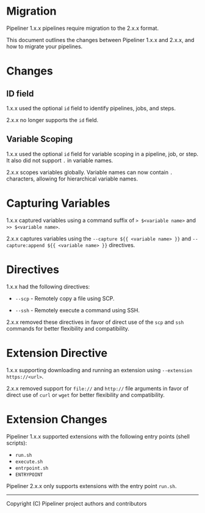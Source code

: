 # Migration

Pipeliner 1.x.x pipelines require migration to the 2.x.x format.

This document outlines the changes between Pipeliner 1.x.x and 2.x.x, and how to migrate your pipelines.

# Changes

## ID field

1.x.x used the optional `id` field to identify pipelines, jobs, and steps.

2.x.x no longer supports the `id` field.

## Variable Scoping

1.x.x used the optional `id` field for variable scoping in a pipeline, job, or step. It also did not support `.` in variable names.

2.x.x scopes variables globally. Variable names can now contain `.` characters, allowing for hierarchical variable names.

# Capturing Variables

1.x.x captured variables using a command suffix of `> $<variable name>` and `>> $<variable name>`.

2.x.x captures variables using the `--capture ${{ <variable name> }}` and `--capture:append ${{ <variable name> }}` directives.

# Directives

1.x.x had the following directives:

- `--scp` - Remotely copy a file using SCP.

- `--ssh` - Remotely execute a command using SSH.

2.x.x removed these directives in favor of direct use of the `scp` and `ssh` commands for better flexibility and compatibility.

# Extension Directive

1.x.x supporting downloading and running an extension using `--extension https://<url>`.

2.x.x removed support for `file://` and `http://` file arguments in favor of direct use of `curl` or `wget` for better flexibility and compatibility.

# Extension Changes

Pipeliner 1.x.x supported extensions with the following entry points (shell scripts):

- `run.sh`
- `execute.sh`
- `entrpoint.sh`
- `ENTRYPOINT`

Pipeliner 2.x.x only supports extensions with the entry point `run.sh`.

---

Copyright (C) Pipeliner project authors and contributors